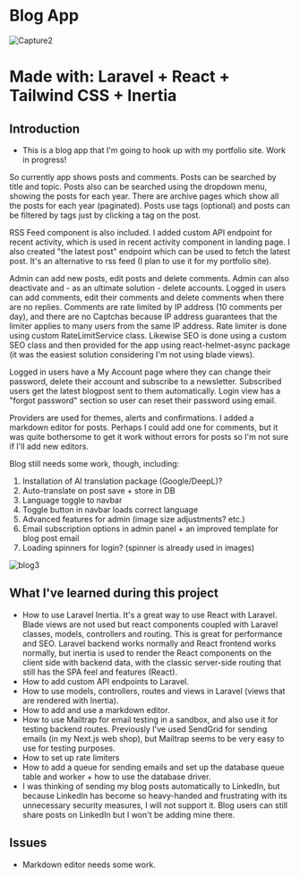 # Blog App

![Capture2](https://github.com/user-attachments/assets/d7b27022-45c0-47f7-b1b8-70adfe710f4f)

# Made with: Laravel + React + Tailwind CSS + Inertia

## Introduction

- This is a blog app that I'm going to hook up with my portfolio site. Work in progress!

So currently app shows posts and comments. Posts can be searched by title and topic. Posts also can be searched using the dropdown menu, showing the posts for each year. There are archive pages which show all the posts for each year (paginated). Posts use tags (optional) and posts can be filtered by tags just by clicking a tag on the post.

RSS Feed component is also included. I added custom API endpoint for recent activity, which is used in recent activity component in landing page. I also created "the latest post" endpoint which can be used to fetch the latest post. It's an alternative to rss feed (I plan to use it for my portfolio site).

Admin can add new posts, edit posts and delete comments. Admin can also deactivate and - as an ultimate solution - delete accounts. Logged in users can add comments, edit their comments and delete comments when there are no replies. Comments are rate limited by IP address (10 comments per day), and there are no Captchas because IP address guarantees that the limiter applies to many users from the same IP address. Rate limiter is done using custom RateLimitService class. Likewise SEO is done using a custom SEO class and then provided for the app using react-helmet-async package (it was the easiest solution considering I'm not using blade views).

Logged in users have a My Account page where they can change their password, delete their account and subscribe to a newsletter. Subscribed users get the latest blogpost sent to them automatically. Login view has a "forgot password" section so user can reset their password using email.

Providers are used for themes, alerts and confirmations. I added a markdown editor for posts. Perhaps I could add one for comments, but it was quite bothersome to get it work without errors for posts so I'm not sure if I'll add new editors.

Blog still needs some work, though, including:

1. Installation of AI translation package (Google/DeepL)?
2. Auto-translate on post save + store in DB
3. Language toggle to navbar
4. Toggle button in navbar loads correct language
5. Advanced features for admin (image size adjustments? etc.)
6. Email subscription options in admin panel + an improved template for blog post email
7. Loading spinners for login? (spinner is already used in images)

![blog3](https://github.com/user-attachments/assets/9b47ad5c-13f9-4858-9291-1eb1d2397d96)

## What I've learned during this project

- How to use Laravel Inertia. It's a great way to use React with Laravel. Blade views are not used but react components coupled with Laravel classes, models, controllers and routing. This is great for performance and SEO. Laravel backend works normally and React frontend works normally, but inertia is used to render the React components on the client side with backend data, with the classic server-side routing that still has the SPA feel and features (React).
- How to add custom API endpoints to Laravel.
- How to use models, controllers, routes and views in Laravel (views that are rendered with Inertia).
- How to add and use a markdown editor.
- How to use Mailtrap for email testing in a sandbox, and also use it for testing backend routes. Previously I've used SendGrid for sending emails (in my Next.js web shop), but Mailtrap seems to be very easy to use for testing purposes.
- How to set up rate limiters
- How to add a queue for sending emails and set up the database queue table and worker + how to use the database driver.
- I was thinking of sending my blog posts automatically to LinkedIn, but because LinkedIn has become so heavy-handed and frustrating with its unnecessary security measures, I will not support it. Blog users can still share posts on LinkedIn but I won't be adding mine there.

## Issues

- Markdown editor needs some work.